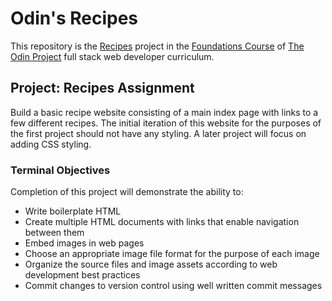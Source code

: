 # Odin's Recipes

This repository is the [Recipes](https://www.theodinproject.com/lessons/foundations-recipes) project in the [Foundations Course](https://www.theodinproject.com/paths/foundations/courses/foundations) of [The Odin Project](https://www.theodinproject.com/about) full stack web developer curriculum.


## Project: Recipes Assignment

Build a basic recipe website consisting of a main index page with links to a few different recipes. The initial iteration of this website for the purposes of the first project should not have any styling. A later project will focus on adding CSS styling.


### Terminal Objectives

Completion of this project will demonstrate the ability to:

- Write boilerplate HTML
- Create multiple HTML documents with links that enable navigation between them
- Embed images in web pages
- Choose an appropriate image file format for the purpose of each image
- Organize the source files and image assets according to web development best practices
- Commit changes to version control using well written commit messages